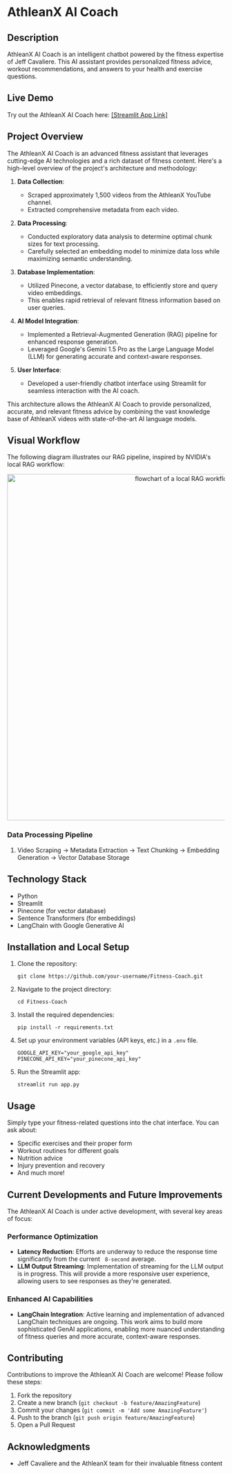 # AthleanX AI Coach

## Description
AthleanX AI Coach is an intelligent chatbot powered by the fitness expertise of Jeff Cavaliere. This AI assistant provides personalized fitness advice, workout recommendations, and answers to your health and exercise questions.

## Live Demo
Try out the AthleanX AI Coach here: [\[Streamlit App Link\]](https://fitness-coach.streamlit.app/)

## Project Overview

The AthleanX AI Coach is an advanced fitness assistant that leverages cutting-edge AI technologies and a rich dataset of fitness content. Here's a high-level overview of the project's architecture and methodology:

1. **Data Collection**: 
   - Scraped approximately 1,500 videos from the AthleanX YouTube channel.
   - Extracted comprehensive metadata from each video.

2. **Data Processing**:
   - Conducted exploratory data analysis to determine optimal chunk sizes for text processing.
   - Carefully selected an embedding model to minimize data loss while maximizing semantic understanding.

3. **Database Implementation**:
   - Utilized Pinecone, a vector database, to efficiently store and query video embeddings.
   - This enables rapid retrieval of relevant fitness information based on user queries.

4. **AI Model Integration**:
   - Implemented a Retrieval-Augmented Generation (RAG) pipeline for enhanced response generation.
   - Leveraged Google's Gemini 1.5 Pro as the Large Language Model (LLM) for generating accurate and context-aware responses.

5. **User Interface**:
   - Developed a user-friendly chatbot interface using Streamlit for seamless interaction with the AI coach.

This architecture allows the AthleanX AI Coach to provide personalized, accurate, and relevant fitness advice by combining the vast knowledge base of AthleanX videos with state-of-the-art AI language models.

## Visual Workflow

The following diagram illustrates our RAG pipeline, inspired by NVIDIA's local RAG workflow:

<p align="center">
  <img src="https://developer-blogs.nvidia.com/wp-content/uploads/2023/12/rag-pipeline-ingest-query-flow-b-2048x960.png" width="800" alt="flowchart of a local RAG workflow" />
</p>


### Data Processing Pipeline
1. Video Scraping → Metadata Extraction → Text Chunking → Embedding Generation → Vector Database Storage

## Technology Stack
- Python
- Streamlit
- Pinecone (for vector database)
- Sentence Transformers (for embeddings)
- LangChain with Google Generative AI

## Installation and Local Setup
1. Clone the repository:
   ```
   git clone https://github.com/your-username/Fitness-Coach.git
   ```
2. Navigate to the project directory:
   ```
   cd Fitness-Coach
   ```
3. Install the required dependencies:
   ```
   pip install -r requirements.txt
   ```
4. Set up your environment variables (API keys, etc.) in a `.env` file.
   ```
   GOOGLE_API_KEY="your_google_api_key"
   PINECONE_API_KEY="your_pinecone_api_key"
   ```
5. Run the Streamlit app:
   ```
   streamlit run app.py
   ```

## Usage
Simply type your fitness-related questions into the chat interface. You can ask about:
- Specific exercises and their proper form
- Workout routines for different goals
- Nutrition advice
- Injury prevention and recovery
- And much more!

## Current Developments and Future Improvements

The AthleanX AI Coach is under active development, with several key areas of focus:

### Performance Optimization
- **Latency Reduction**: Efforts are underway to reduce the response time significantly from the current ``` 8-second``` average.
- **LLM Output Streaming**: Implementation of streaming for the LLM output is in progress. This will provide a more responsive user experience, allowing users to see responses as they're generated.

### Enhanced AI Capabilities
- **LangChain Integration**: Active learning and implementation of advanced LangChain techniques are ongoing. This work aims to build more sophisticated GenAI applications, enabling more nuanced understanding of fitness queries and more accurate, context-aware responses.


## Contributing
Contributions to improve the AthleanX AI Coach are welcome! Please follow these steps:
1. Fork the repository
2. Create a new branch (`git checkout -b feature/AmazingFeature`)
3. Commit your changes (`git commit -m 'Add some AmazingFeature'`)
4. Push to the branch (`git push origin feature/AmazingFeature`)
5. Open a Pull Request


## Acknowledgments
- Jeff Cavaliere and the AthleanX team for their invaluable fitness content
